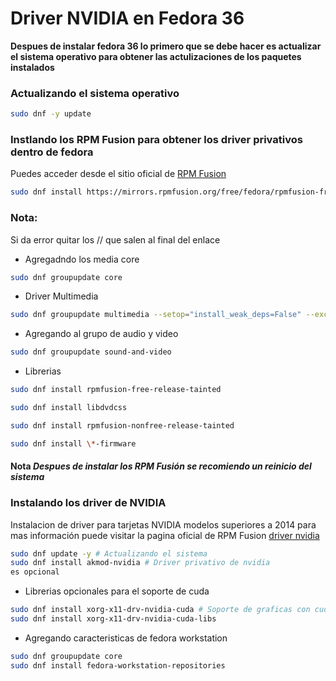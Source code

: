 # Driver NVIDIA en Fedora 36

__Despues de instalar fedora 36 lo primero que se debe hacer es actualizar el sistema operativo para obtener las actulizaciones de los paquetes instalados__
### Actualizando el sistema operativo
```sh
sudo dnf -y update
```
### Instlando los RPM Fusion para obtener los driver privativos dentro de fedora  
Puedes acceder desde el sitio oficial de [RPM Fusion](https://rpmfusion.org/Configuration)  

```sh
sudo dnf install https://mirrors.rpmfusion.org/free/fedora/rpmfusion-free-release-$(rpm -E %fedora).noarch.rpm https://mirrors.rpmfusion.org/nonfree/fedora/rpmfusion-nonfree-release-$(rpm -E %fedora).noarch.rpm
```
### Nota:
Si da error quitar los // que salen al final del enlace
 
- Agregadndo los media core
```sh 
sudo dnf groupupdate core
```
- Driver Multimedia  
```sh 
sudo dnf groupupdate multimedia --setop="install_weak_deps=False" --exclude=PackageKit-gstreamer-plugin 
```  
- Agregando al grupo de audio y video  
```sh
sudo dnf groupupdate sound-and-video  
```  
- Librerias 
```sh 
sudo dnf install rpmfusion-free-release-tainted
``` 
```sh 
sudo dnf install libdvdcss  
``` 
```sh 
sudo dnf install rpmfusion-nonfree-release-tainted
``` 
```sh
sudo dnf install \*-firmware
```  
#### **Nota** _Despues de instalar los RPM Fusión se recomiendo un reinicio del sistema_ 
### Instalando los driver de NVIDIA

Instalacion de driver para tarjetas NVIDIA modelos superiores a 2014 para mas información puede visitar la pagina oficial de RPM Fusion [driver nvidia](https://rpmfusion.org/Howto/NVIDIA#Installing_the_drivers)

```sh 
sudo dnf update -y # Actualizando el sistema
sudo dnf install akmod-nvidia # Driver privativo de nvidia
es opcional
``` 
* Librerias opcionales para el soporte de cuda
```sh 
sudo dnf install xorg-x11-drv-nvidia-cuda # Soporte de graficas con cuda esta opción 
sudo dnf install xorg-x11-drv-nvidia-cuda-libs
```
* Agregando caracteristicas de fedora workstation 
```sh 
sudo dnf groupupdate core
sudo dnf install fedora-workstation-repositories
``` 
